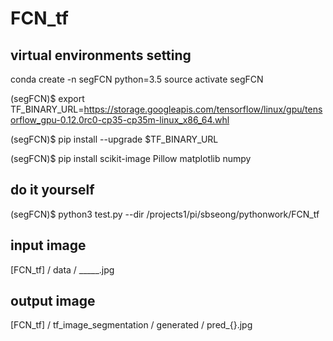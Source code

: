 # FCN_tf
## virtual environments setting
conda create -n segFCN python=3.5
source activate segFCN

(segFCN)$ export TF_BINARY_URL=https://storage.googleapis.com/tensorflow/linux/gpu/tensorflow_gpu-0.12.0rc0-cp35-cp35m-linux_x86_64.whl

(segFCN)$ pip install --upgrade $TF_BINARY_URL

(segFCN)$ pip install scikit-image Pillow matplotlib numpy

## do it yourself
(segFCN)$ python3 test.py --dir /projects1/pi/sbseong/pythonwork/FCN_tf

## input image
[FCN_tf] / data /  _____.jpg

## output image
[FCN_tf] / tf_image_segmentation / generated / pred_{}.jpg
